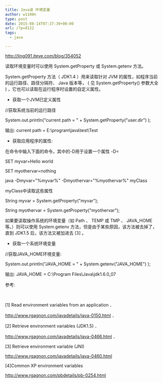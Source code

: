```yaml
---
title: Java读 环境变量
author: w1100n
type: post
date: 2015-08-14T07:37:39+00:00
url: /?p=8122
tags:
  - java

---
```

http://ling091.iteye.com/blog/354052

读取环境变量时可以使用 System.getProperty 或 System.getenv 方法。

System.getProperty 方法（ JDK1.4 ）用来读取针对 JVM 的属性，如程序当前的运行路径、路径分隔符、 Java 版本等， ( 见 System.getProperty() 参数大全 ) ，它也可以读取在运行程序时设置的自定义属性。
  
* 获取一个JVM已定义属性
  
//获取系统当前的运行路径
  
System.out.println("current path = " + System.getProperty("user.dir") );

输出: current path = E:\program\java\test\Test

* 获取应用程序的属性: 

在命令中输入下面的命令，其中的-D用于设置一个属性 -D<name>=<value>

SET myvar=Hello world
  
SET myothervar=nothing
  
java -Dmyvar="%myvar%" -Dmyothervar="%myothervar%" myClass

myClass中读取这些属性

String myvar = System.getProperty("myvar");
  
String myothervar = System.getProperty("myothervar");

如果要读取操作系统的环境变量（如 Path 、 TEMP 或 TMP 、 JAVA_HOME 等。）则可以使用 System.getenv 方法，但是由于某些原因，该方法被去掉了，直到 JDK1.5 后，该方法又被加进去 [3] 。

* 获取一个系统环境变量

//获取JAVA_HOME环境变量: 
  
System.out.println("JAVA_HOME = " + System.getenv("JAVA_HOME") );

输出: JAVA_HOME = C:\Program Files\Java\jdk1.6.0_07
  
<!--><!--> <!-->
  
参考: 

<!--><!-->  <!-->

[1] Read environment variables from an application ．

http://www.rgagnon.com/javadetails/java-0150.html ．

<!--><!-->
  
[2] Retrieve environment variables (JDK1.5) ．

http://www.rgagnon.com/javadetails/java-0466.html ．
  
<!--><!--> <!-->

[3] Retrieve environment variable (JNI)

http://www.rgagnon.com/javadetails/java-0460.html

<!--><!--> <!-->

[4]Common XP environment variables

http://www.rgagnon.com/pbdetails/pb-0254.html